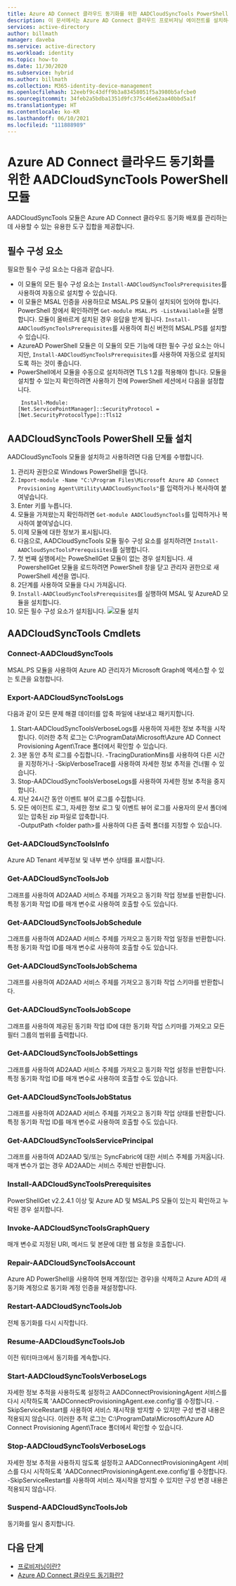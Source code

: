 ```yaml
---
title: Azure AD Connect 클라우드 동기화를 위한 AADCloudSyncTools PowerShell 모듈
description: 이 문서에서는 Azure AD Connect 클라우드 프로비저닝 에이전트를 설치하는 방법을 설명합니다.
services: active-directory
author: billmath
manager: daveba
ms.service: active-directory
ms.workload: identity
ms.topic: how-to
ms.date: 11/30/2020
ms.subservice: hybrid
ms.author: billmath
ms.collection: M365-identity-device-management
ms.openlocfilehash: 12eebf9c43dff9b3a83458051f5a3980b5afcbe0
ms.sourcegitcommit: 34feb2a5bdba1351d9fc375c46e62aa40bbd5a1f
ms.translationtype: HT
ms.contentlocale: ko-KR
ms.lasthandoff: 06/10/2021
ms.locfileid: "111888989"
---
```

# <a name="aadcloudsynctools-powershell-module-for-azure-ad-connect-cloud-sync"></a>Azure AD Connect 클라우드 동기화를 위한 AADCloudSyncTools PowerShell 모듈

AADCloudSyncTools 모듈은 Azure AD Connect 클라우드 동기화 배포를 관리하는 데 사용할 수 있는 유용한 도구 집합을 제공합니다.

## <a name="pre-requisites"></a>필수 구성 요소
필요한 필수 구성 요소는 다음과 같습니다.

- 이 모듈의 모든 필수 구성 요소는 `Install-AADCloudSyncToolsPrerequisites`를 사용하여 자동으로 설치할 수 있습니다.
- 이 모듈은 MSAL 인증을 사용하므로 MSAL.PS 모듈이 설치되어 있어야 합니다. PowerShell 창에서 확인하려면 `Get-module MSAL.PS -ListAvailable`을 실행합니다. 모듈이 올바르게 설치된 경우 응답을 받게 됩니다. `Install-AADCloudSyncToolsPrerequisites`를 사용하여 최신 버전의 MSAL.PS를 설치할 수 있습니다.
- AzureAD PowerShell 모듈은 이 모듈의 모든 기능에 대한 필수 구성 요소는 아니지만, `Install-AADCloudSyncToolsPrerequisites`를 사용하여 자동으로 설치되도록 하는 것이 좋습니다.
- PowerShell에서 모듈을 수동으로 설치하려면 TLS 1.2를 적용해야 합니다. 모듈을 설치할 수 있는지 확인하려면 사용하기 전에 PowerShell 세션에서 다음을 설정합니다.
  ```
   Install-Module:
  [Net.ServicePointManager]::SecurityProtocol = [Net.SecurityProtocolType]::Tls12 
  ```


## <a name="install-the-aadcloudsynctools-powershell-module"></a>AADCloudSyncTools PowerShell 모듈 설치
AADCloudSyncTools 모듈을 설치하고 사용하려면 다음 단계를 수행합니다.

1. 관리자 권한으로 Windows PowerShell을 엽니다.
2. `Import-module -Name "C:\Program Files\Microsoft Azure AD Connect Provisioning Agent\Utility\AADCloudSyncTools"`를 입력하거나 복사하여 붙여넣습니다.
3. Enter 키를 누릅니다.
4. 모듈을 가져왔는지 확인하려면 `Get-module AADCloudSyncTools`를 입력하거나 복사하여 붙여넣습니다.
5. 이제 모듈에 대한 정보가 표시됩니다.
6. 다음으로, AADCloudSyncTools 모듈 필수 구성 요소를 설치하려면 `Install-AADCloudSyncToolsPrerequisites`를 실행합니다.
7. 첫 번째 실행에서는 PoweShellGet 모듈이 없는 경우 설치됩니다. 새 PowershellGet 모듈을 로드하려면 PowerShell 창을 닫고 관리자 권한으로 새 PowerShell 세션을 엽니다. 
8. 2단계를 사용하여 모듈을 다시 가져옵니다.
9. `Install-AADCloudSyncToolsPrerequisites`를 실행하여 MSAL 및 AzureAD 모듈을 설치합니다.
11. 모든 필수 구성 요소가 설치됩니다. ![모듈 설치](media/reference-powershell/install-1.png)


## <a name="aadcloudsynctools--cmdlets"></a>AADCloudSyncTools Cmdlets
### <a name="connect-aadcloudsynctools"></a>Connect-AADCloudSyncTools
MSAL.PS 모듈을 사용하여 Azure AD 관리자가 Microsoft Graph에 액세스할 수 있는 토큰을 요청합니다. 


### <a name="export-aadcloudsynctoolslogs"></a>Export-AADCloudSyncToolsLogs
다음과 같이 모든 문제 해결 데이터를 압축 파일에 내보내고 패키지합니다.
 1. Start-AADCloudSyncToolsVerboseLogs를 사용하여 자세한 정보 추적을 시작합니다.  이러한 추적 로그는 C:\ProgramData\Microsoft\Azure AD Connect Provisioning Agent\Trace 폴더에서 확인할 수 있습니다.
 2. 3분 동안 추적 로그를 수집합니다.
   -TracingDurationMins를 사용하여 다른 시간을 지정하거나 -SkipVerboseTrace를 사용하여 자세한 정보 추적을 건너뛸 수 있습니다.
 3. Stop-AADCloudSyncToolsVerboseLogs를 사용하여 자세한 정보 추적을 중지합니다.
 4. 지난 24시간 동안 이벤트 뷰어 로그를 수집합니다.
 5. 모든 에이전트 로그, 자세한 정보 로그 및 이벤트 뷰어 로그를 사용자의 문서 폴더에 있는 압축된 zip 파일로 압축합니다. 
 </br>-OutputPath \<folder path\>를 사용하여 다른 출력 폴더를 지정할 수 있습니다.

### <a name="get-aadcloudsynctoolsinfo"></a>Get-AADCloudSyncToolsInfo
Azure AD Tenant 세부정보 및 내부 변수 상태를 표시합니다.

### <a name="get-aadcloudsynctoolsjob"></a>Get-AADCloudSyncToolsJob
그래프를 사용하여 AD2AAD 서비스 주체를 가져오고 동기화 작업 정보를 반환합니다.
특정 동기화 작업 ID를 매개 변수로 사용하여 호출할 수도 있습니다.

### <a name="get-aadcloudsynctoolsjobschedule"></a>Get-AADCloudSyncToolsJobSchedule
그래프를 사용하여 AD2AAD 서비스 주체를 가져오고 동기화 작업 일정을 반환합니다.
특정 동기화 작업 ID를 매개 변수로 사용하여 호출할 수도 있습니다.

### <a name="get-aadcloudsynctoolsjobschema"></a>Get-AADCloudSyncToolsJobSchema
그래프를 사용하여 AD2AAD 서비스 주체를 가져오고 동기화 작업 스키마를 반환합니다.

### <a name="get-aadcloudsynctoolsjobscope"></a>Get-AADCloudSyncToolsJobScope
그래프를 사용하여 제공된 동기화 작업 ID에 대한 동기화 작업 스키마를 가져오고 모든 필터 그룹의 범위를 출력합니다.

### <a name="get-aadcloudsynctoolsjobsettings"></a>Get-AADCloudSyncToolsJobSettings
그래프를 사용하여 AD2AAD 서비스 주체를 가져오고 동기화 작업 설정을 반환합니다.
특정 동기화 작업 ID를 매개 변수로 사용하여 호출할 수도 있습니다.

### <a name="get-aadcloudsynctoolsjobstatus"></a>Get-AADCloudSyncToolsJobStatus
그래프를 사용하여 AD2AAD 서비스 주체를 가져오고 동기화 작업 상태를 반환합니다.
특정 동기화 작업 ID를 매개 변수로 사용하여 호출할 수도 있습니다.

### <a name="get-aadcloudsynctoolsserviceprincipal"></a>Get-AADCloudSyncToolsServicePrincipal
그래프를 사용하여 AD2AAD 및/또는 SyncFabric에 대한 서비스 주체를 가져옵니다.
매개 변수가 없는 경우 AD2AAD는 서비스 주체만 반환합니다.

### <a name="install-aadcloudsynctoolsprerequisites"></a>Install-AADCloudSyncToolsPrerequisites
PowerShellGet v2.2.4.1 이상 및 Azure AD 및 MSAL.PS 모듈이 있는지 확인하고 누락된 경우 설치합니다.

### <a name="invoke-aadcloudsynctoolsgraphquery"></a>Invoke-AADCloudSyncToolsGraphQuery
매개 변수로 지정된 URI, 메서드 및 본문에 대한 웹 요청을 호출합니다.

### <a name="repair-aadcloudsynctoolsaccount"></a>Repair-AADCloudSyncToolsAccount
Azure AD PowerShell을 사용하여 현재 계정(있는 경우)을 삭제하고 Azure AD의 새 동기화 계정으로 동기화 계정 인증을 재설정합니다.

### <a name="restart-aadcloudsynctoolsjob"></a>Restart-AADCloudSyncToolsJob
전체 동기화를 다시 시작합니다.

### <a name="resume-aadcloudsynctoolsjob"></a>Resume-AADCloudSyncToolsJob
이전 워터마크에서 동기화를 계속합니다.

### <a name="start-aadcloudsynctoolsverboselogs"></a>Start-AADCloudSyncToolsVerboseLogs
자세한 정보 추적을 사용하도록 설정하고 AADConnectProvisioningAgent 서비스를 다시 시작하도록 'AADConnectProvisioningAgent.exe.config'를 수정합니다. -SkipServiceRestart를 사용하여 서비스 재시작을 방지할 수 있지만 구성 변경 내용은 적용되지 않습니다.  이러한 추적 로그는 C:\ProgramData\Microsoft\Azure AD Connect Provisioning Agent\Trace 폴더에서 확인할 수 있습니다.

### <a name="stop-aadcloudsynctoolsverboselogs"></a>Stop-AADCloudSyncToolsVerboseLogs
자세한 정보 추적을 사용하지 않도록 설정하고 AADConnectProvisioningAgent 서비스를 다시 시작하도록 'AADConnectProvisioningAgent.exe.config'를 수정합니다. -SkipServiceRestart를 사용하여 서비스 재시작을 방지할 수 있지만 구성 변경 내용은 적용되지 않습니다.

### <a name="suspend-aadcloudsynctoolsjob"></a>Suspend-AADCloudSyncToolsJob
동기화를 일시 중지합니다.

## <a name="next-steps"></a>다음 단계 

- [프로비저닝이란?](what-is-provisioning.md)
- [Azure AD Connect 클라우드 동기화란?](what-is-cloud-sync.md)

